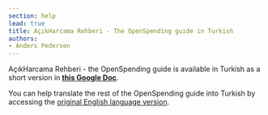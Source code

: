 ```yaml
---
section: help
lead: true
title: AçıkHarcama Rehberi - The OpenSpending guide in Turkish
authors:
- Anders Pedersen
---
```

AçıkHarcama Rehberi - the OpenSpending guide is available in Turkish as a short version in<strong> <a href="https://docs.google.com/a/okfn.org/document/d/1UWbheZpMs9_lJySXEQpQC6M4OeXPnswJ6c28-ALbIX0/edit#">this Google Doc</a></strong>.

You can help translate the rest of the OpenSpending guide into Turkish by accessing the <a href="https://docs.google.com/a/okfn.org/document/d/1-RhyBc7rFgBW78160BA0mxD6cpVZ-PtfM8QL_WEoPqY/edit#heading=h.79vyyu8n203g">original English language version</a>.
